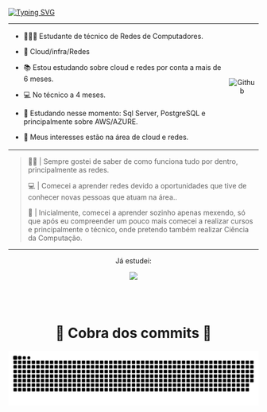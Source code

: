 [![Typing SVG](https://readme-typing-svg.demolab.com?font=Fira+Code&pause=1000&width=435&lines=Ol%C3%A1!;Me+chamo+Hyago+Luis;Tenho+16+anos+de+idade)](https://git.io/typing-svg)

<table>
  <tr>
    <td> 

-  👨🏽‍💻 Estudante de técnico de Redes de Computadores.
-  💼 Cloud/infra/Redes
-  📚 Estou estudando sobre cloud e redes por conta a mais de 6 meses.
-  💻 No técnico a 4 meses.
-  📖 Estudando nesse momento: Sql Server, PostgreSQL e principalmente sobre AWS/AZURE.
-  🤔 Meus interesses estão na área de cloud e redes.
 
    </td>
    <td align="center">
      <img width="220%" alt="Github" src="https://user-images.githubusercontent.com/74038190/212748830-4c709398-a386-4761-84d7-9e10b98fbe6e.gif" />
    </td>
  </tr>
</table>

<!--
<div align="center">
  <h1>👋 Olá, meu nome é Marcus Simas</h1>
</div>
-->

> 🧑‍💻 | Sempre gostei de saber de como funciona tudo por dentro, principalmente as redes.
>
> 💻 | Comecei a aprender redes devido a oportunidades que tive de conhecer novas pessoas que atuam na área..
>
> 📱 | Inicialmente, comecei a aprender sozinho apenas mexendo, só que após eu compreender um pouco mais comecei a realizar cursos e principalmente o técnico, onde pretendo também realizar Ciência da Computação.

***

<div align="center">
  <p>Já estudei:</p>
  <a href="https://skillicons.dev">
    <img src="https://skillicons.dev/icons?i=aws,azure,grafana,linux,mysql,github,git,vscode" />
  </a>
</div>

<br><br>


<div align="center">
  <h1>🐍 Cobra dos commits 🐍</h1>
  <picture>
    <source media="(prefers-color-scheme: dark)" srcset="https://raw.githubusercontent.com/Mixlort/Mixlort/output/github-contribution-grid-snake-dark.svg">
    <source media="(prefers-color-scheme: light)" srcset="https://raw.githubusercontent.com/Mixlort/Mixlort/output/github-contribution-grid-snake.svg">
    <img alt="github contribution grid snake animation" src="https://raw.githubusercontent.com/Mixlort/Mixlort/output/github-contribution-grid-snake.svg">
  </picture>
</div>
